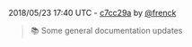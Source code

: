 2018/05/23 17:40 UTC - [c7cc29a](https://github.com/hassio-addons/addon-sonweb/commit/c7cc29adc87338fc69d23150d4e85bb3b306e505) by [@frenck](https://github.com/frenck)
> :books: Some general documentation updates 

